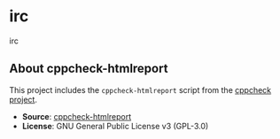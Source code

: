 # irc
irc


## About cppcheck-htmlreport

This project includes the `cppcheck-htmlreport` script from the [cppcheck project](https://github.com/danmar/cppcheck).

- **Source**: [cppcheck-htmlreport](https://github.com/danmar/cppcheck/blob/main/htmlreport/cppcheck-htmlreport)
- **License**: GNU General Public License v3 (GPL-3.0)

